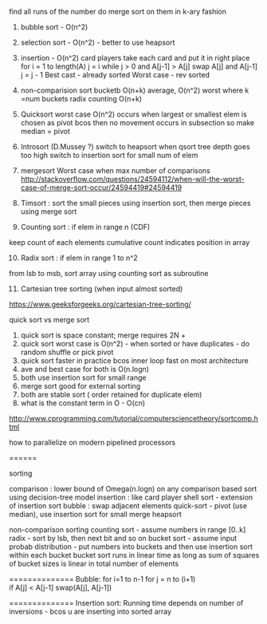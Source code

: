 
find all runs of the number
do merge sort on them in k-ary fashion

1) bubble sort - O(n^2)

2) selection sort - O(n^2) - better to use heapsort

3) insertion -  O(n^2)
    card players take each card and put it in right place
    for i = 1 to length(A)
    j = i
    while j > 0 and A[j-1] > A[j]
        swap A[j] and A[j-1]
        j = j - 1
    Best cast - already sorted
    Worst case - rev sorted

4) non-comparision sort
    bucketb O(n+k) average, O(n^2) worst where k =num buckets
    radix 
    counting O(n+k)

5) Quicksort 
    worst case O(n^2) occurs when largest or smallest elem is chosen as pivot
    bcos then no movement occurs in subsection
    so make median = pivot

6) Introsort (D.Mussey ?)
    switch to heapsort when qsort tree depth goes too high
    switch to insertion sort for small num of elem

7) mergesort
    Worst case when max number of comparisons
    http://stackoverflow.com/questions/24594112/when-will-the-worst-case-of-merge-sort-occur/24594419#24594419

8) Timsort : sort the small pieces using insertion sort, then merge pieces using merge sort

9) Counting sort : if elem in range n (CDF)

keep count of each elements
cumulative count indicates position in array

10) Radix sort : if elem in range 1 to n^2

from lsb to msb, sort array using counting sort as subroutine

11) Cartesian tree sorting (when input almost sorted)

https://www.geeksforgeeks.org/cartesian-tree-sorting/

quick sort vs merge sort

1) quick sort is space constant; merge requires 2N + 
2) quick sort worst case is O(n^2) - when sorted or have duplicates - do random shuffle or pick pivot
3) quick sort faster in practice bcos inner loop fast on most architecture
3) ave and best case for both is O(n.logn)
5) both use insertion sort for small range
6) merge sort good for external sorting
7) both are stable sort ( order retained for duplicate elem)
8) what is the constant term in O - O(cn)

http://www.cprogramming.com/tutorial/computersciencetheory/sortcomp.html

how to parallelize on modern pipelined processors

======

sorting

comparison : lower bound of Omega(n.logn) on any comparison based sort
        using decision-tree model
    insertion : like card player
    shell sort - extension of insertion sort
    bubble : swap adjacent elements
    quick-sort - pivot (use median), use insertion sort for small
    merge
    heapsort

non-comparison sorting
    counting sort - assume numbers in range [0..k]
    radix - sort by lsb, then next bit and so on
    bucket sort - assume input probab distribution - put numbers into buckets and then use insertion sort within each bucket
    bucket sort runs in linear time as long as sum of squares of bucket sizes is linear in total number of elements

==============
Bubble:
for i=1 to n-1
    for j = n to (i+1)  
        if A[j] < A[j-1]
            swap(A[j], A[j-1])

==============
Insertion sort:
Running time depends on number of inversions - bcos u are inserting into sorted array

